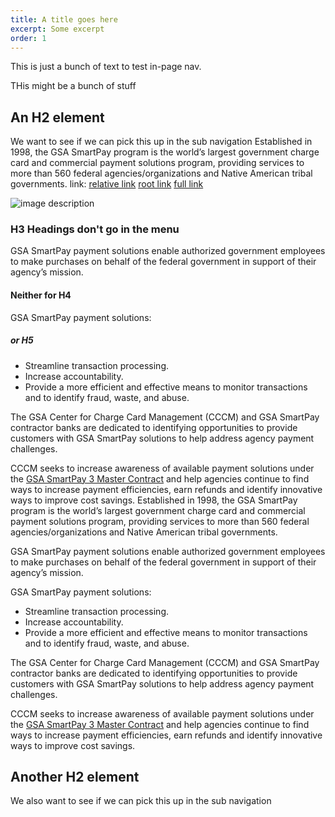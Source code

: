 ```yaml
---
title: A title goes here
excerpt: Some excerpt
order: 1
---
```

This is just a bunch of text to test in-page nav.

THis might be a bunch of stuff

## An H2 element

We want to see if we can pick this up in the sub navigation
Established in 1998, the GSA SmartPay program is the world’s largest government charge card and commercial payment solutions program, providing services to more than 560 federal agencies/organizations and Native American tribal governments.
link:
[relative link](../business-lines)
[root link](/about)
[full link](https://sam.gov/)

![image description](/images/us_flag_small.png)

### H3 Headings don't go in the menu
GSA SmartPay payment solutions enable authorized government employees to make purchases on behalf of the federal government in support of their agency’s mission.

#### Neither for H4

GSA SmartPay payment solutions:

##### or H5 

* Streamline transaction processing.
* Increase accountability.
* Provide a more efficient and effective means to monitor transactions and to identify fraud, waste, and abuse.

The GSA Center for Charge Card Management (CCCM) and GSA SmartPay contractor banks are dedicated to identifying opportunities to provide customers with GSA SmartPay solutions to help address agency payment challenges. 

CCCM seeks to increase awareness of available payment solutions under the [GSA SmartPay 3 Master Contract](https://smartpay.gsa.gov/about/master-contract) and help agencies continue to find ways to increase payment efficiencies, earn refunds and identify innovative ways to improve cost savings.
Established in 1998, the GSA SmartPay program is the world’s largest government charge card and commercial payment solutions program, providing services to more than 560 federal agencies/organizations and Native American tribal governments.

GSA SmartPay payment solutions enable authorized government employees to make purchases on behalf of the federal government in support of their agency’s mission.

GSA SmartPay payment solutions:

* Streamline transaction processing.
* Increase accountability.
* Provide a more efficient and effective means to monitor transactions and to identify fraud, waste, and abuse.

The GSA Center for Charge Card Management (CCCM) and GSA SmartPay contractor banks are dedicated to identifying opportunities to provide customers with GSA SmartPay solutions to help address agency payment challenges. 

CCCM seeks to increase awareness of available payment solutions under the [GSA SmartPay 3 Master Contract](https://smartpay.gsa.gov/about/master-contract) and help agencies continue to find ways to increase payment efficiencies, earn refunds and identify innovative ways to improve cost savings.

## Another H2 element 

We also want to see if we can pick this up in the sub navigation